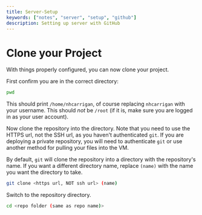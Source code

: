 ```yaml
---
title: Server-Setup
keywords: ["notes", "server", "setup", "github"]
description: Setting up server with GitHub
---
```



# Clone your Project

With things properly configured, you can now clone your project.

First confirm you are in the correct directory:

```bash
pwd
```

This should print `/home/nhcarrigan`, of course replacing `nhcarrigan` with your username. This should *not* be `/root` (if it is, make sure you are logged in as your user account).

Now clone the repository into the directory. Note that you need to use the HTTPS url, not the SSH url, as you haven't authenticated `git`. If you are deploying a private repository, you will need to authenticate `git` or use another method for pulling your files into the VM.

By default, `git` will clone the repository into a directory with the repository's name. If you want a different directory name, replace `(name)` with the name you want the directory to take.

```bash
git clone <https url, NOT ssh url> (name)
```

Switch to the repository directory.

```bash
cd <repo folder (same as repo name)>
```
